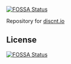 [![FOSSA Status](https://app.fossa.io/api/projects/git%2Bgithub.com%2Ferikdubbelboer%2Fdiscnt.io.svg?type=shield)](https://app.fossa.io/projects/git%2Bgithub.com%2Ferikdubbelboer%2Fdiscnt.io?ref=badge_shield)


Repository for [discnt.io](http://discnt.io)



## License
[![FOSSA Status](https://app.fossa.io/api/projects/git%2Bgithub.com%2Ferikdubbelboer%2Fdiscnt.io.svg?type=large)](https://app.fossa.io/projects/git%2Bgithub.com%2Ferikdubbelboer%2Fdiscnt.io?ref=badge_large)